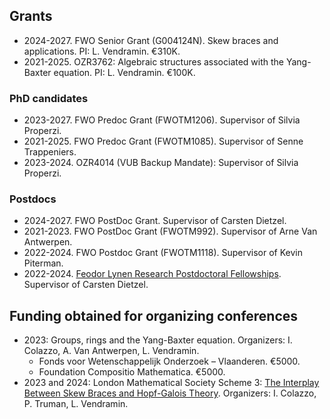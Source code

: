## Grants

* 2024-2027. FWO Senior Grant (G004124N). Skew braces and applications. PI: L. Vendramin. €310K. 
* 2021-2025. OZR3762: Algebraic structures associated with the Yang-Baxter equation. PI: L. Vendramin. €100K.

### PhD candidates
* 2023-2027. FWO Predoc Grant (FWOTM1206). Supervisor of Silvia Properzi.
* 2021-2025. FWO Predoc Grant (FWOTM1085). Supervisor of Senne Trappeniers.
* 2023-2024. OZR4014 (VUB Backup Mandate): Supervisor of Silvia Properzi. 

### Postdocs 

* 2024-2027. FWO PostDoc Grant. Supervisor of Carsten Dietzel.   
* 2021-2023. FWO PostDoc Grant (FWOTM992). Supervisor of Arne Van Antwerpen. 
* 2022-2024. FWO Postdoc Grant (FWOTM1118). Supervisor of Kevin Piterman.
* 2022-2024. [Feodor Lynen Research Postdoctoral Fellowships](https://www.humboldt-foundation.de/en/apply/sponsorship-programmes/feodor-lynen-research-fellowship). Supervisor of Carsten Dietzel.

## Funding obtained for organizing conferences

* 2023: Groups, rings and the Yang-Baxter equation. Organizers: I. Colazzo, A. Van Antwerpen, L. Vendramin.
    * Fonds voor Wetenschappelijk Onderzoek – Vlaanderen. €5000.
    * Foundation Compositio Mathematica. €5000.
* 2023 and 2024: London Mathematical Society Scheme 3: [The Interplay Between Skew Braces and Hopf-Galois Theory](https://interplaysbhg.github.io/index.html). Organizers: I. Colazzo, P. Truman, L. Vendramin. 
